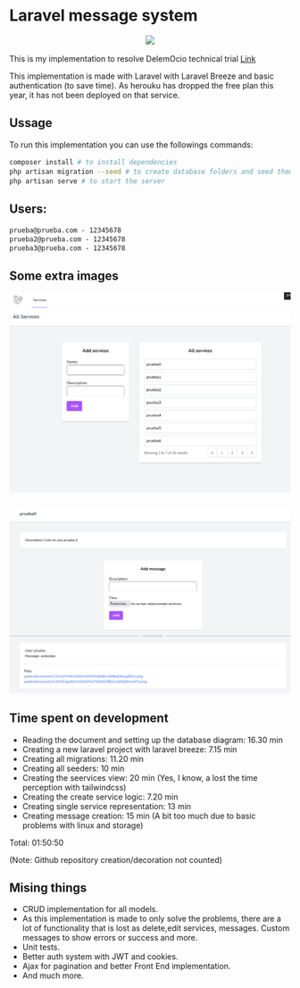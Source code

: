 # Laravel message system


<p align="center"><img src="https://www.hypertechnologyweb.com/content/images/2022/07/logo_laravel-1.png" height="100px"> </p>

This is my implementation to resolve DelemOcio technical trial [Link](https://github.com/DelemOcio/prueba-tecnica-laravel)

This implementation is made with Laravel with Laravel Breeze and basic authentication (to save time). As herouku has dropped the free plan this year, it has not been deployed on that service.

## Ussage
To run this implementation you can use the followings commands:

```bash
composer install # to install dependencies
php artisan migration --seed # to create database folders and seed them
php artisan serve # to start the server

```

## Users:

```
prueba@prueba.com - 12345678
prueba2@prueba.com - 12345678
prueba3@prueba.com - 12345678
```

## Some extra images
<p align="center"><img src="https://github.com/IgorMy/Laravel-message-system/blob/master/github_images/2022-09-18_13-43.png" width="700px"> </p>
<p align="center"><img src="https://github.com/IgorMy/Laravel-message-system/blob/master/github_images/2022-09-18_13-45.png" width="700px"> </p>

## Time spent on development
- Reading the document and setting up the database diagram: 16.30 min
- Creating a new laravel project with laravel breeze: 7.15 min
- Creating all migrations: 11.20 min
- Creating all seeders: 10 min
- Creating the seervices view: 20 min (Yes, I know, a lost the time perception with tailwindcss)
- Creating the create service logic: 7.20 min
- Creating single service representation: 13 min
- Creating message creation: 15 min (A bit too much due to basic problems with linux and storage)

Total: 01:50:50

(Note: Github repository creation/decoration not counted)

## Mising things

- CRUD implementation for all models.
- As this implementation is made to only solve the problems, there are a lot of functionality that is lost as delete,edit services, messages. Custom messages to show errors or success and more.
- Unit tests.
- Better auth system with JWT and cookies.
- Ajax for pagination and better Front End implementation.
- And much more.
